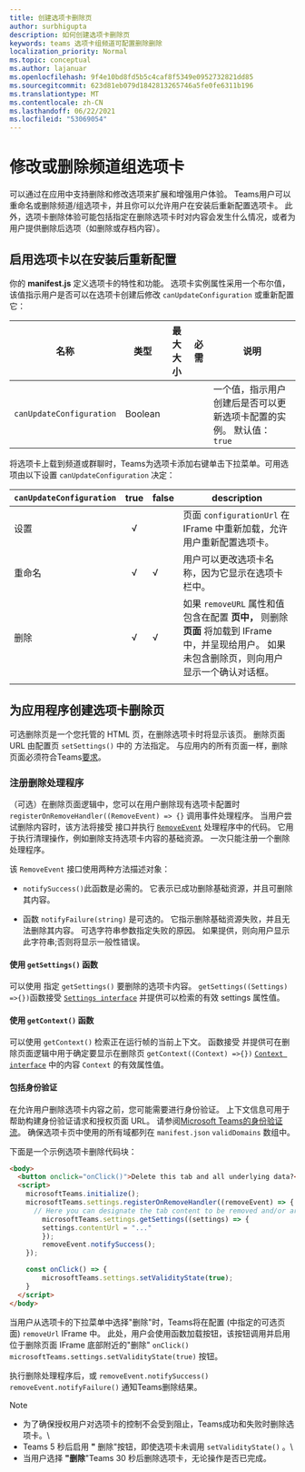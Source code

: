 ```yaml
---
title: 创建选项卡删除页
author: surbhigupta
description: 如何创建选项卡删除页
keywords: teams 选项卡组频道可配置删除删除
localization_priority: Normal
ms.topic: conceptual
ms.author: lajanuar
ms.openlocfilehash: 9f4e10bd8fd5b5c4caf8f5349e0952732821dd85
ms.sourcegitcommit: 623d81eb079d1842813265746a5fe0fe6311b196
ms.translationtype: MT
ms.contentlocale: zh-CN
ms.lasthandoff: 06/22/2021
ms.locfileid: "53069054"
---
```

# <a name="modify-or-remove-a-channel-group-tab"></a>修改或删除频道组选项卡

可以通过在应用中支持删除和修改选项来扩展和增强用户体验。 Teams用户可以重命名或删除频道/组选项卡，并且你可以允许用户在安装后重新配置选项卡。 此外，选项卡删除体验可能包括指定在删除选项卡时对内容会发生什么情况，或者为用户提供删除后选项（如删除或存档内容）。

## <a name="enable-your-tab-to-be-reconfigured-after-installation"></a>启用选项卡以在安装后重新配置

你的 **manifest.js** 定义选项卡的特性和功能。 选项卡实例属性采用一个布尔值，该值指示用户是否可以在选项卡创建后修改 `canUpdateConfiguration` 或重新配置它：

|名称| 类型| 最大大小 | 必需 | 说明|
|---|---|---|---|---|
|`canUpdateConfiguration`|Boolean|||一个值，指示用户创建后是否可以更新选项卡配置的实例。 默认值： `true`|

将选项卡上载到频道或群聊时，Teams为选项卡添加右键单击下拉菜单。可用选项由以下设置 `canUpdateConfiguration` 决定：

| `canUpdateConfiguration`| true   | false | description |
| ----------------------- | :----: | ----- | ----------- |
|     设置            |   √    |       |页面 `configurationUrl` 在 IFrame 中重新加载，允许用户重新配置选项卡。  |
|     重命名              |   √    |   √   | 用户可以更改选项卡名称，因为它显示在选项卡栏中。          |
|     删除              |   √    |   √   |  如果  `removeURL` 属性和值包含在配置 **页中，** 则删除 **页面** 将加载到 IFrame 中，并呈现给用户。 如果未包含删除页，则向用户显示一个确认对话框。          |
|||||

## <a name="create-a-tab-removal-page-for-your-application"></a>为应用程序创建选项卡删除页

可选删除页是一个您托管的 HTML 页，在删除选项卡时将显示该页。 删除页面 URL 由配置页 `setSettings()` 中的 方法指定。 与应用内的所有页面一样，删除页面必须符合Teams[要求](../../../tabs/how-to/tab-requirements.md)。

### <a name="register-a-remove-handler"></a>注册删除处理程序

（可选）在删除页面逻辑中，您可以在用户删除现有选项卡配置时 `registerOnRemoveHandler((RemoveEvent) => {}` 调用事件处理程序。 当用户尝试删除内容时，该方法将接受 接口并执行 [`RemoveEvent`](/javascript/api/@microsoft/teams-js/microsoftteams.settings.removeevent?view=msteams-client-js-latest&preserve-view=true) 处理程序中的代码。 它用于执行清理操作，例如删除支持选项卡内容的基础资源。 一次只能注册一个删除处理程序。

该 `RemoveEvent` 接口使用两种方法描述对象：

* `notifySuccess()`此函数是必需的。 它表示已成功删除基础资源，并且可删除其内容。

* 函数 `notifyFailure(string)` 是可选的。 它指示删除基础资源失败，并且无法删除其内容。 可选字符串参数指定失败的原因。 如果提供，则向用户显示此字符串;否则将显示一般性错误。

#### <a name="use-the-getsettings-function"></a>使用 `getSettings()` 函数

可以使用 指定 `getSettings()` 要删除的选项卡内容。 `getSettings((Settings) =>{})`函数接受 [`Settings interface`](/javascript/api/@microsoft/teams-js/microsoftteams.settings.settings?view=msteams-client-js-latest&preserve-view=true) 并提供可以检索的有效 settings 属性值。

#### <a name="use-the-getcontext-function"></a>使用 `getContext()` 函数

可以使用 `getContext()` 检索正在运行帧的当前上下文。 函数接受 并提供可在删除页面逻辑中用于确定要显示在删除页 `getContext((Context) =>{})` [`Context interface`](/javascript/api/@microsoft/teams-js/microsoftteams.context?view=msteams-client-js-latest&preserve-view=true) 中的内容 `Context` 的有效属性值。

#### <a name="include-authentication"></a>包括身份验证

在允许用户删除选项卡内容之前，您可能需要进行身份验证。 上下文信息可用于帮助构建身份验证请求和授权页面 URL。 请参阅[Microsoft Teams的身份验证流](~/tabs/how-to/authentication/auth-flow-tab.md)。 确保选项卡页中使用的所有域都列在 `manifest.json` `validDomains` 数组中。

下面是一个示例选项卡删除代码块：

```html
<body>
  <button onclick="onClick()">Delete this tab and all underlying data?</button>
  <script>
    microsoftTeams.initialize();
    microsoftTeams.settings.registerOnRemoveHandler((removeEvent) => {
      // Here you can designate the tab content to be removed and/or archived.
        microsoftTeams.settings.getSettings((settings) => {
        settings.contentUrl = "..."
        });
        removeEvent.notifySuccess();
    });

    const onClick() => {
        microsoftTeams.settings.setValidityState(true);
    }
  </script>
</body>

```

当用户从选项卡的下拉菜单中选择"删除"时，Teams将在配置 (中指定的可选页面) `removeUrl` IFrame 中。  此处，用户会使用函数加载按钮，该按钮调用并启用位于删除页面 IFrame 底部附近的"删除" `onClick()` `microsoftTeams.settings.setValidityState(true)` 按钮。 

执行删除处理程序后，或 `removeEvent.notifySuccess()` `removeEvent.notifyFailure()` 通知Teams删除结果。

>[!NOTE]
> * 为了确保授权用户对选项卡的控制不会受到阻止，Teams成功和失败时删除选项卡。\
> * Teams 5 秒后启用 **"** 删除"按钮，即使选项卡未调用 `setValidityState()` 。\
> * 当用户选择 **"删除**"Teams 30 秒后删除选项卡，无论操作是否已完成。
